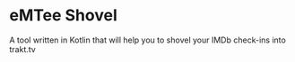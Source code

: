 # eMTee Shovel
A tool written in Kotlin that will help you to shovel your IMDb check-ins into trakt.tv
